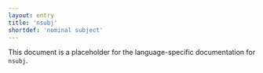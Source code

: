 ```yaml
---
layout: entry
title: 'nsubj'
shortdef: 'nominal subject'
---
```


This document is a placeholder for the language-specific documentation
for `nsubj`.
